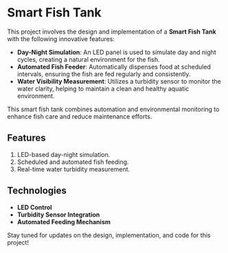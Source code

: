 ﻿# Smart Fish Tank  

This project involves the design and implementation of a **Smart Fish Tank** with the following innovative features:  

- **Day-Night Simulation**: An LED panel is used to simulate day and night cycles, creating a natural environment for the fish.  
- **Automated Fish Feeder**: Automatically dispenses food at scheduled intervals, ensuring the fish are fed regularly and consistently.  
- **Water Visibility Measurement**: Utilizes a turbidity sensor to monitor the water clarity, helping to maintain a clean and healthy aquatic environment.  

This smart fish tank combines automation and environmental monitoring to enhance fish care and reduce maintenance efforts.  

## Features  
1. LED-based day-night simulation.  
2. Scheduled and automated fish feeding.  
3. Real-time water turbidity measurement.  

## Technologies  
- **LED Control**  
- **Turbidity Sensor Integration**  
- **Automated Feeding Mechanism**  

Stay tuned for updates on the design, implementation, and code for this project!  
